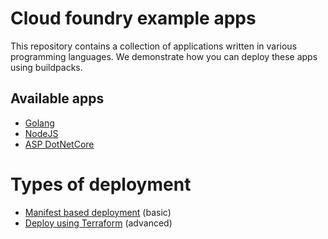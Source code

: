 # Cloud foundry example apps
This repository contains a collection of applications written in various programming languages. We demonstrate how you can deploy these apps using buildpacks.

## Available apps
* [Golang](apps/golang)
* [NodeJS](apps/nodejs)
* [ASP DotNetCore](apps/aspnetcore)

# Types of deployment
* [Manifest based deployment](manifests) (basic)
* [Deploy using Terraform](terraform) (advanced)
